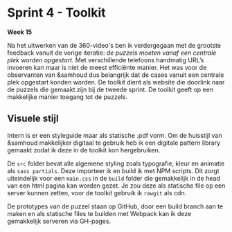 # Sprint 4 - Toolkit

**Week 15**

Na het uitwerken van de 360-video's ben ik verdergegaan met de grootste feedback vanuit de vorige iteratie: *de puzzels moeten vanaf een centrale plek worden opgestart.* Met verschillende telefoons handmatig URL’s invoeren kan maar is niet de meest efficiënte manier. Het was voor de observanten van &samhoud dus belangrijk dat de cases vanuit een centrale plek opgestart konden worden. De toolkit dient als website die doorlink naar de puzzels die gemaakt zijn bij de tweede sprint. De toolkit geeft op een makkelijke manier toegang tot de puzzels.

## Visuele stijl
Intern is er een styleguide maar als statische .pdf vorm. Om de huisstijl van &samhoud makkelijker digitaal te gebruik heb ik een digitale pattern library gemaakt zodat ik deze in de toolkit kon hergebruiken.

De `src` folder bevat alle algemene styling zoals typografie, kleur en animatie als `sass partials`. Deze importeer ik en build ik met NPM scripts. Dit zorgt uiteindelijk voor een `main.css` in de `build` folder die gemakkelijk in de head van een html pagina kan worden gezet. Je zou deze als statische file op een server kunnen zetten, voor de toolkit gebruik ik `rawgit` als cdn. 

De prototypes van de puzzel staan op GitHub, door een build branch aan te maken en als statische files te builden met Webpack kan ik deze gemakkelijk serveren via GH-pages.